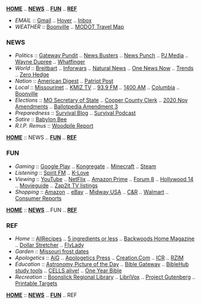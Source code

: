 [**HOME**](https://dockerty1033.github.io) .. [**NEWS**](#news) .. [**FUN**](#fun) .. [**REF**](#ref)

- *EMAIL* :: [Gmail](https://www.gmail.com) .. [Hover](https://mail.hover.com) .. [Inbox](https://www.inbox.com/login.aspx?gdi=true)
- *WEATHER* :: [Boonville](https://www.wunderground.com/weather/us/mo/boonville/38.96,-92.55) .. [MODOT Travel Map](https://traveler.modot.org/map)

### NEWS

- *Politics* :: [Gateway Pundit](https://thegatewaypundit.com) .. [News Busters](https://newsbusters.org) .. [News Punch](https://newspunch.com) .. [PJ Media](https://pjmedia.com) .. [Wayne Dupree](https://waynedupree.com) .. [Whatfinger](https://whatfinger.com)
- *World* :: [Breitbart](https://breitbart.com) .. [Inforwars](https://infowars.com) .. [Natural News](https://naturalnews.com) .. [One News Now](https://onenewsnow.com) .. [Trends](https://trends.gab.com) .. [Zero Hedge](https://zerohedge.com)
- *Nation* :: [American Digest](https://americandigest.org) .. [Patriot Post](https://patriotpost.us/)
- *Local* :: [Missourinet](https://missourinet.com) .. [KMIZ TV](https://abc17news.com) .. [93.9 FM](https://theeagle939.com) .. [1400 AM](https://www.kfru.com) .. [Columbia](https://columbiatribune.com) .. [Boonville](https://boonvilledailynews.com)
- *Elections* :: [MO Secretary of State](https://www.sos.mo.gov/elections) .. [Cooper County Clerk](https://clerk.coopercountymo.gov) .. [2020 Nov Amendments](https://www.ky3.com/2020/10/11/on-your-side-what-to-know-about-missouri-amendment-1-and-amendment-3) .. [Ballotpedia Amendment 3](https://ballotpedia.org/Missouri_Amendment_3,_Redistricting_Process_and_Criteria,_Lobbying,_and_Campaign_Finance_Amendment_(2020))
- *Preparedness* :: [Survival Blog](https://survivalblog.com) .. [Survival Podcast](https://thesurvivalpodcast.com)
- *Satire* :: [Babylon Bee](https://babylonbee.com/)
- *R.I.P. Remus* :: [Woodpile Report](https://woodpilereport.com)

[**HOME**](https://dockerty1033.github.io) :: NEWS .. [**FUN**](#fun) .. [**REF**](#ref)

### FUN

- *Gaming* :: [Google Play](https://play.google.com) .. [Kongregate](https://kongregate.com) .. [Minecraft](https://minecraftforum.net) .. [Steam](https://store.steampowered.com)
- *Listening* :: [Spirit FM](https://spiritfm.org) .. [K-Love](https://klove.com)
- *Viewing* :: [YouTube](https://youtube.com) .. [NetFlix](https://netflix.com) .. [Amazon Prime](https://amazon.com/piv) .. [Forum 8](https://www.goodrichqualitytheaters.com/missouri/forum-8) .. [Hollywood 14](https://fandango.com/columbiahollywoodtheatersstadium14_aaofg/theaterpage) .. 
[Movieguide](https://movieguide.org) .. [Zap2it TV listings](https://tvlistings.zap2it.com/tvlistings/ZCGrid.do?method=decideFwdForLineup&zipcode=65233&setMyPreference=false&lineupId=PC:65233)
- *Shopping* :: [Amazon](https://amazon.com) .. [eBay](https://ebay.com) .. [Midway USA](https://midwayusa.com) .. [C&R](https://boonville.crsupermarkets.com/ads) .. [Walmart](https://walmart.com) .. [Consumer Reports](https://consumerreports.org)

[**HOME**](https://dockerty1033.github.io) :: [**NEWS**](#news) .. FUN .. [**REF**](#ref)

### REF

- *Home* :: [AllRecipes](http://allrecipes.com) .. [5 ingredients or less](https://www.allrecipes.com/recipes/16397/everyday-cooking/more-meal-ideas/5-ingredients/) .. [Backwoods Home Magazine](https://backwoodshome.com) .. [Dollar Stretcher](http://stretcher.com) .. [FlyLady](http://flylady.com)
- *Garden* :: [Missouri frost dates](https://www.plantmaps.com/interactive-missouri-last-frost-date-map.php)
- *Apologetics* :: [AiG](https://answersingenesis.org) .. [Apologetics Press](https://apologeticspress.org) .. [Creation.Com](https://creation.com) .. [ICR](https://icr.org) .. [RZIM](https://www.rzim.org/)
- *Education* :: [Astronomy Picture of the Day](http://antwrp.gsfc.nasa.gov/apod/astropix.html) .. [Bible Gateway](http://bible.gospelcom.net) .. [BibleHub study tools](https://biblehub.com/) .. [CELLS alive!](http://cellsalive.com) .. [One Year Bible](http://oneyearbibleonline.com/oneyearweeklychrono.php?version=102&startmmdd=0101)
- *Recreation* :: [Boonslick Regional Library](http://www.boonslickregionallibrary.com/) .. [LibriVox](https://librivox.org/) .. [Project Gutenberg](http://gutenberg.org) .. [Printable Targets](http://mytargets.com/)

[**HOME**](https://dockerty1033.github.io) :: [**NEWS**](#news) .. [**FUN**](#fun) .. REF
